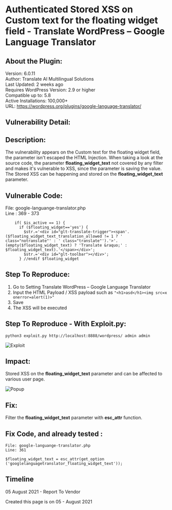 # Authenticated Stored XSS on Custom text for the floating widget field - Translate WordPress – Google Language Translator

## About the Plugin:
Version: 6.0.11  
Author: Translate AI Multilingual Solutions  
Last Updated: 2 weeks ago  
Requires WordPress Version: 2.9 or higher  
Compatible up to: 5.8  
Active Installations: 100,000+  
URL: https://wordpress.org/plugins/google-language-translator/  

## Vulnerability Detail: 
## Description: 
The vulnerability appears on the Custom text for the floating widget field, the parameter isn't escaped the HTML Injection. When taking a look at the source code, the parameter __floating_widget_text__ not covered by any filter and makes it's vulnerable to XSS, since the parameter is saving the value. The Stored XSS can be happening and stored on the __floating_widget_text__ parameter. 

## Vulnerable Code: 
File: google-languange-translator.php  
Line : 369 - 373  
```
    if( $is_active == 1) {
      if ($floating_widget=='yes') {
        $str.='<div id="glt-translate-trigger"><span'.($floating_widget_text_translation_allowed != 1 ? ' class="notranslate"' : ' class="translate"').'>'.(empty($floating_widget_text) ? 'Translate &raquo;' : $floating_widget_text).'</span></div>';
        $str.='<div id="glt-toolbar"></div>';
      } //endif $floating_widget
```

## Step To Reproduce: 
1. Go to Setting Translate WordPress – Google Language Translator
2. Input the HTML Payload / XSS payload such as `"<h1>asd</h1><img src=x onerror=alert(1)>"`
3. Save
4. The XSS will be executed

## Step To Reproduce - With Exploit.py: 

```
python3 exploit.py http://localhost:8888/wordpress/ admin admin
```

![Exploit](exploit.png)


## Impact:
Stored XSS on the __floating_widget_text__ parameter and can be affected to various user page. 

![Popup](popup-xss.png)

## Fix:
Filter the __floating_widget_text__ parameter with __esc_attr__ function. 

## Fix Code, and already tested :

```
File: google-languange-translator.php
Line: 361

$floating_widget_text = esc_attr(get_option ('googlelanguagetranslator_floating_widget_text'));
```

## Timeline
05 August 2021 - Report To Vendor

Created this page is on 05 - August 2021